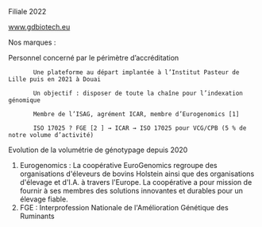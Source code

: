 Filiale 2022


www.gdbiotech.eu




Nos marques :

Personnel concerné par le périmètre d’accréditation

           Une plateforme au départ implantée à l’Institut Pasteur de Lille puis en 2021 à Douai

           Un objectif : disposer de toute la chaîne pour l’indexation génomique

           Membre de l’ISAG, agrément ICAR, membre d’Eurogenomics [1]

           ISO 17025 ? FGE [2 ] → ICAR → ISO 17025 pour VCG/CPB (5 % de notre volume d’activité)

Evolution de la volumétrie de génotypage depuis 2020

1. Eurogenomics : La coopérative EuroGenomics regroupe des organisations d'éleveurs de bovins Holstein ainsi que des organisations d'élevage et d'I.A. à travers l'Europe. La coopérative a pour mission de
fournir à ses membres des solutions innovantes et durables pour un élevage fiable.
2. FGE : Interprofession Nationale de l'Amélioration Génétique des Ruminants

